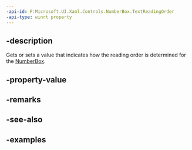 ```yaml
---
-api-id: P:Microsoft.UI.Xaml.Controls.NumberBox.TextReadingOrder
-api-type: winrt property
---
```


## -description

Gets or sets a value that indicates how the reading order is determined for the [NumberBox](numberbox.md).

## -property-value

## -remarks

## -see-also

## -examples

